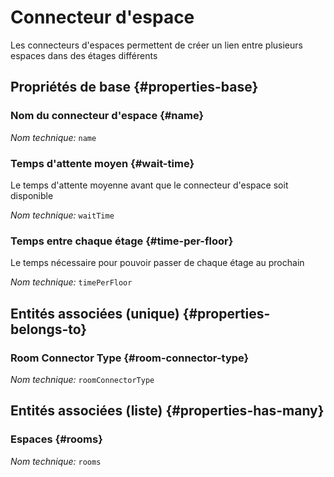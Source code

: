 # Connecteur d'espace
<!--- THIS FILE IS GENERATED PLEASE DO NOT EDIT IT DIRECTLY --->

Les connecteurs d'espaces permettent de créer un lien entre plusieurs espaces dans des étages différents

## Propriétés de base {#properties-base}

### Nom du connecteur d'espace {#name}



*Nom technique:* ```name```

### Temps d'attente moyen {#wait-time}

Le temps d'attente moyenne avant que le connecteur d'espace soit disponible

*Nom technique:* ```waitTime```

### Temps entre chaque étage {#time-per-floor}

Le temps nécessaire pour pouvoir passer de chaque étage au prochain

*Nom technique:* ```timePerFloor```


## Entités associées (unique) {#properties-belongs-to}

###  Room Connector Type {#room-connector-type}



*Nom technique:* ```roomConnectorType```


## Entités associées (liste) {#properties-has-many}

### Espaces {#rooms}



*Nom technique:* ```rooms```




